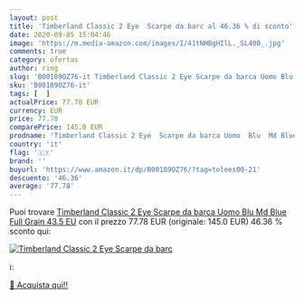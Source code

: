 ```yaml
---
layout: post
title: 'Timberland Classic 2 Eye  Scarpe da barc al 46.36 % di sconto'
date: 2020-09-05 15:04:46
image: 'https://m.media-amazon.com/images/I/41tNHBgHIlL._SL400_.jpg'
comments: true
category: ofertas
author: ring
slug: 'B00189OZ76-it Timberland Classic 2 Eye Scarpe da barca Uomo Blu Md Blue...'
sku: 'B00189OZ76-it'
tags: [  ]
actualPrice: 77.78 EUR
currency: EUR
price: 77.78
comparePrice: 145.0 EUR
prodname: 'Timberland Classic 2 Eye  Scarpe da barca Uomo  Blu  Md Blue Full Grain   43.5 EU'
country: 'it'
flag: '🇮🇹'
brand: ''
buyurl: 'https://www.amazon.it/dp/B00189OZ76/?tag=tolees00-21'
descuento: '46.36'
average: '77.78'
---
```


Puoi trovare [Timberland Classic 2 Eye  Scarpe da barca Uomo  Blu  Md Blue Full Grain   43.5 EU](https://www.amazon.it/dp/B00189OZ76/?tag=tolees00-21) con il prezzo 77.78 EUR (originale: 145.0 EUR) 46.36 % sconto qui:

[![Timberland Classic 2 Eye  Scarpe da barc](https://m.media-amazon.com/images/I/41tNHBgHIlL._SL400_.jpg)](https://www.amazon.it/dp/B00189OZ76/?tag=tolees00-21)

ℹ️:


[🛒 Acquista qui!!](https://www.amazon.it/dp/B00189OZ76/?tag=tolees00-21)
